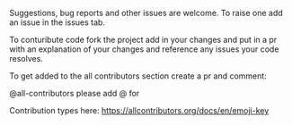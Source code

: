 Suggestions, bug reports and other issues are welcome. To raise one add an issue in the issues tab.

To conturibute code fork the project add in your changes and put in a pr with an explanation of your changes and reference any issues your code resolves.


To get added to the all contributors section create a pr and comment:

@all-contributors please add @<username> for <contributions>

Contribution types here: https://allcontributors.org/docs/en/emoji-key

